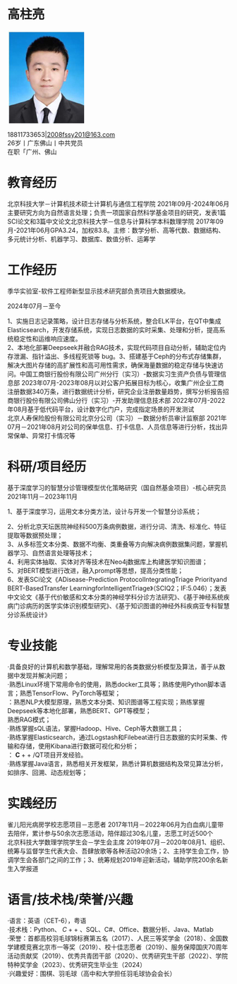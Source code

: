 # 高柱亮  

![](images/7d05c4eac65142d11087df83f40aa9864a50f10e15c835b7230ec9170499cae4.jpg)  

18811733653|2008fssy201@163.com  
26岁丨广东佛山丨中共党员  
在职「广州、佛山  

# 教育经历  

北京科技大学－计算机技术硕士计算机与通信工程学院 2021年09月-2024年06月主要研究方向为自然语言处理；负责一项国家自然科学基金项目的研究，发表1篇SCI论文和3篇中文论文北京科技大学－信息与计算科学本科数理学院 2017年09月-2021年06月GPA3.24，加权83.8。主修：数学分析、高等代数、数据结构、多元统计分析、机器学习、数据库、数值分析、运筹学  

# 工作经历  

季华实验室-软件工程师新型显示技术研究部负责项目大数据模块。  

2024年07月－至今  

1、实施日志记录策略，设计日志存储与分析系统，整合ELK平台，在QT中集成Elasticsearch，开发存储系统，实现日志数据的实时采集、处理和分析，提高系统稳定性和运维响应速度。  
2、本地化部署Deepseek并融合RAG技术，实现代码项目自动分析，辅助定位内存泄漏、指针溢出、多线程死锁等 bug。3、搭建基于Ceph的分布式存储集群，解决大图片存储的高扩展性和高可用性需求，确保海量数据的稳定存储与快速访问。中国工商银行股份有限公司广州分行（实习）-数据实习生资产负债与管理信息部 2023年07月-2023年08月以对公客户拓展目标为核心，收集广州企业工商注册数据340万条，进行数据统计分析，研究企业注册数量趋势，撰写分析报告招商银行股份有限公司佛山分行（实习）-开发助理信息技术部 2022年07月-2022年08月基于低代码平台，设计数字化门户，完成指定场景的开发测试  
北京人寿保险股份有限公司北京分公司（实习）－数据分析员审计监察部 2021年07月－2021年08月对公司的保单信息、打卡信息、人员信息等进行分析，找出异常保单、异常打卡情况等  

# 科研/项目经历  

基于深度学习的智慧分诊管理模型优化策略研究（国自然基金项目）-核心研究员 2021年11月－2023年11月  

1、基于深度学习，运用文本分类方法，设计与开发一个智慧分诊系统；  

2、分析北京天坛医院神经科500万条病例数据，进行分词、清洗、标准化、特征提取等数据预处理；  
3、从多标签文本分类、数据不均衡、类重叠等方向解决病例数据集问题，掌握机器学习、自然语言处理等技术；  
4、利用实体抽取、实体对齐等技术在Neo4j数据库上构建医学知识图谱；  
5、对BERT模型进行改进，融入prompt等思想，提高分类性能；  
6、发表SCi论文《ADisease-Prediction ProtocolIntegratingTriage Priorityand BERT-BasedTransfer LearningforIntelligentTriage》（SCIQ2；IF:5.046）；发表中文论文《基于代价敏感和文本分类的神经学科分诊方法研究》、《基于神经系统疾病门诊病历的医学实体识别模型研究》、《基于知识图谱的神经外科疾病亚专科智慧分诊系统设计》  

# 专业技能  

·具备良好的计算机和数学基础，理解常用的各类数据分析模型及算法，善于从数据中发现并解决问题；  
·熟悉Linux环境下常用命令的使用，熟悉docker工具等；熟练使用Python脚本语言；熟悉TensorFlow、PyTorch等框架；  
：熟悉NLP大模型原理，熟悉文本分类、知识图谱等工程实现；熟练掌握Deepseek等本地化部署，熟悉BERT、GPT等模型；  
熟悉RAG模式；  
·熟练掌握sQL语法，掌握Hadoop、Hive、Ceph等大数据工具；  
·熟练掌握Elasticsearch，通过Logstash和Filebeat进行日志数据的实时采集、传输和存储，使用Kibana进行数据可视化和分析；  
： $\pmb { C } + +$ /QT项目开发经验。  
·熟练掌握Java语言，熟悉相关开发框架，熟悉计算机数据结构及常见算法分析，如排序、回溯、动态规划等；  

# 实践经历  

雀儿阳光病房学校志愿项目－志愿者 2017年11月－2022年06月为白血病儿童带去陪伴，累计参与50余次志愿活动，陪伴超过30名儿童，志愿工时近500个  
北京科技大学数理学院学生会－学生会主席 2019年07月－2020年08月1、组织、统筹与监督学生代表大会、吾肆放歌等各种活动20余场；2、主持学生会工作，协调学生会各部门之间的工作；3、统筹规划2019年迎新活动，辅助学院200余名新生入学报道  

# 语言/技术栈/荣誉/兴趣  

·语言：英语（CET-6），粤语  
·技术栈：Python、 $C + +$ 、SQL、C#、Office、数据分析、Java、Matlab  
·荣誉：首都高校羽毛球锦标赛第五名（2017）、人民三等奖学金（2018）、全国数学建模竞赛北京市一等奖（2019）、校十佳志愿者（2019）、服务保障国庆70周年活动贡献奖（2019）、优秀共青团干部（2020）、优秀研究生干部（2022）、学院特种奖学金（2023）、优秀研究生毕业生（2024）  
·兴趣爱好：围棋、羽毛球（高中和大学担任羽毛球协会会长）  
